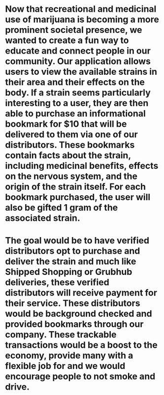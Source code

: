 # Now that recreational and medicinal use of marijuana is becoming a more prominent societal presence, we wanted to create a fun way to educate and connect people in our community. Our application allows users to view the available strains in their area and their effects on the body. If a strain seems particularly interesting to a user, they are then able to purchase an informational bookmark for $10 that will be delivered to them via one of our distributors. These bookmarks contain facts about the strain, including medicinal benefits, effects on the nervous system, and the origin of the strain itself. For each bookmark purchased, the user will also be gifted 1 gram of the associated strain.

# The goal would be to have verified distributors opt to purchase and deliver the strain and much like Shipped Shopping or Grubhub deliveries, these verified distributors will receive payment for their service. These distributors would be background checked and provided bookmarks through our company. These trackable transactions would be a boost to the economy, provide many with a flexible job for and we would encourage people to not smoke and drive.
